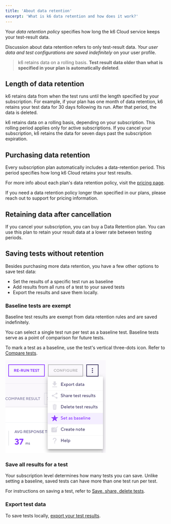 ```yaml
---
title: 'About data retention'
excerpt: 'What is k6 data retention and how does it work?'
---
```


Your _data retention policy_ specifies how long the k6 Cloud service keeps your test-result data.

Discussion about data retention refers to only test-result data.
*Your user data and test configurations are saved indefinitely* on your user profile.

<Blockquote mod="warning">

k6  retains data on a rolling basis.
**Test result data older than what is specified in your plan is automatically deleted**.

</Blockquote>

## Length of data retention

k6 retains data from when the test runs until the length specified by your subscription.
For example, if your plan has one month of data retention, k6 retains your test data for 30 days following its run.
After that period, the data is deleted.

k6 retains data on a rolling basis, depending on your subscription.
This rolling period applies only for active subscriptions.
If you cancel your subscription, k6 retains the data for seven days past the subscription expiration.

## Purchasing data retention

Every subscription plan automatically includes a data-retention period.
This period specifies how long k6 Cloud retains your test results.

For more info about each plan's data retention policy, visit the [pricing page](https://k6.io/pricing/). 

If you need a data retention policy longer than specified in our plans, please reach out to support for pricing information.

## Retaining data after cancellation

If you cancel your subscription, you can buy a Data Retention plan.
You can use this plan to retain your result data at a lower rate between testing periods.

## Saving tests without retention

Besides purchasing more data retention, you have a few other options to save test data:
- Set the results of a specific test run as baseline
- Add results from all runs of a test to your saved tests 
- Export the results and save them locally.
  
### Baseline tests are exempt

Baseline test results are exempt from data retention rules and are saved indefinitely.

You can select a single test run per test as a baseline test.
Baseline tests serve as a point of comparison for future tests.

To mark a test as a baseline, use the test's vertical three-dots icon.
Refer to [Compare tests](/cloud/analyzing-results/test-comparison).

![Set as baseline](./images/04-data-retention/set-as-baseline.png)

### Save all results for a test

Your subscription level determines how many tests you can save.
Unlike setting a baseline, saved tests can have more than one test run per test.

For instructions on saving a test, refer to [Save, share, delete tests](/cloud/analyzing-results/test-results-menu).


### Export test data

To save tests locally, [export your test results](/cloud/analyzing-results/result-export).


